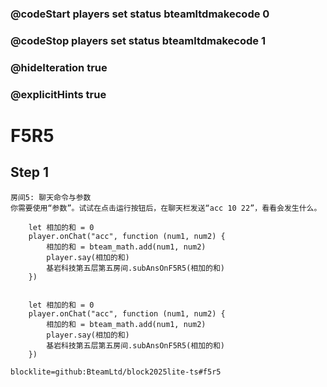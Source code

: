 ### @codeStart players set status bteamltdmakecode 0
### @codeStop players set status bteamltdmakecode 1


### @hideIteration true
### @explicitHints true

# F5R5

## Step 1
    房间5: 聊天命令与参数
    你需要使用“参数”。试试在点击运行按钮后，在聊天栏发送“acc 10 22”，看看会发生什么。

```ghost
    let 相加的和 = 0
    player.onChat("acc", function (num1, num2) {
        相加的和 = bteam_math.add(num1, num2)
        player.say(相加的和)
        基岩科技第五层第五房间.subAnsOnF5R5(相加的和)
    })

```
```template

    let 相加的和 = 0
    player.onChat("acc", function (num1, num2) {
        相加的和 = bteam_math.add(num1, num2)
        player.say(相加的和)
        基岩科技第五层第五房间.subAnsOnF5R5(相加的和)
    })

```

```package
blocklite=github:BteamLtd/block2025lite-ts#f5r5
```
